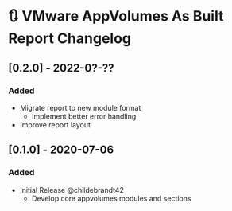 # :arrows_clockwise: VMware AppVolumes As Built Report Changelog

## [0.2.0] - 2022-0?-??

### Added

- Migrate report to new module format
  - Implement better error handling
- Improve report layout

## [0.1.0] - 2020-07-06

### Added

- Initial Release @childebrandt42
  - Develop core appvolumes modules and sections
